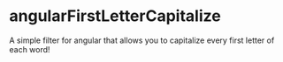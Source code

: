 # angularFirstLetterCapitalize
A simple filter for angular that allows you to capitalize every first letter of each word!
